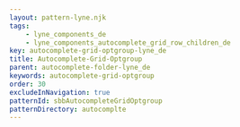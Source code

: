 ```yaml
---
layout: pattern-lyne.njk
tags: 
    - lyne_components_de
    - lyne_components_autocomplete_grid_row_children_de
key: autocomplete-grid-optgroup-lyne_de
title: Autocomplete-Grid-Optgroup
parent: autocomplete-folder-lyne_de
keywords: autocomplete-grid-optgroup
order: 30
excludeInNavigation: true
patternId: sbbAutocompleteGridOptgroup
patternDirectory: autocomplte
---
```

